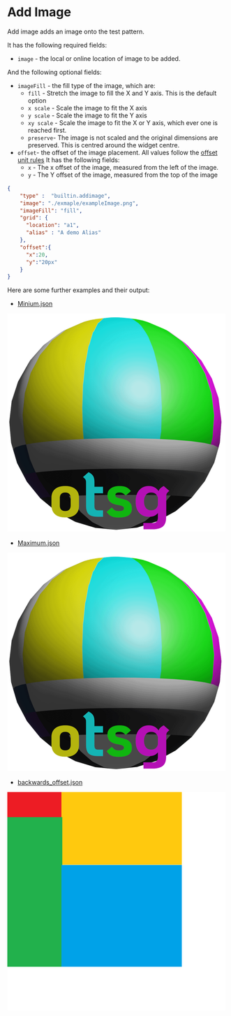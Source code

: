 # Add Image

Add image adds an image onto the test pattern.

It has the following required fields:

- `image` - the local or online location of image to be added.

And the following optional fields:

- `imageFill` - the fill type of the image, which are:
  - `fill` - Stretch the image to fill the X and Y axis. This is the default option
  - `x scale` - Scale the image to fit the X axis
  - `y scale` - Scale the image to fit the Y axis
  - `xy scale` -  Scale the image to fit the X or Y axis, which ever one is reached first.
  - `preserve`- The image is not scaled and the original dimensions are preserved. This is centred
  around the widget centre.
- `offset`- the offset of the image placement.
All values follow the [offset unit rules](../../opentsg-core/parameters/readme.md#offset)
It has the following fields:
  - `x` - The x offset of the image, measured from the left of the image.
  - `y` - The Y offset of the image, measured from the top of the image

```json
{
    "type" :  "builtin.addimage",
    "image": "./exmaple/exampleImage.png",
    "imageFill": "fill",
    "grid": {
      "location": "a1",
      "alias" : "A demo Alias"
    },
    "offset":{
      "x":20,
      "y":"20px"
    }
}
```

Here are some further examples and their output:

- [Minium.json](../exampleJson/builtin.addimage/minimum-example.json)

![image](../exampleJson/builtin.addimage/minimum-example.png)

- [Maximum.json](../exampleJson/builtin.addimage/maximum-example.json)

![image](../exampleJson/builtin.addimage/maximum-example.png)

- [backwards_offset.json](../exampleJson/builtin.addimage/backwards_offset-example.json)

![image](../exampleJson/builtin.addimage/backwards_offset-example.png)
